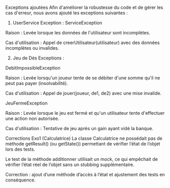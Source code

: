 Exceptions ajoutées
Afin d'améliorer la robustesse du code et de gérer les cas d'erreur, nous avons ajouté les exceptions suivantes :

1. UserService
Exception : ServiceException

Raison : Levée lorsque les données de l'utilisateur sont incomplètes.

Cas d'utilisation : Appel de creerUtilisateur(utilisateur) avec des données incomplètes ou invalides.

2. Jeu de Dés
Exceptions :

DebitImpossibleException

Raison : Levée lorsqu'un joueur tente de se débiter d'une somme qu'il ne peut pas payer (insolvabilité).

Cas d'utilisation : Appel de jouer(joueur, de1, de2) avec une mise invalide.

JeuFermeException

Raison : Levée lorsque le jeu est fermé et qu'un utilisateur tente d'effectuer une action non autorisée.

Cas d'utilisation : Tentative de jeu après un gain ayant vidé la banque.

Corrections
Exo1 (Calculatrice)
La classe Calculatrice ne possédait pas de méthode getResult() (ou getState()) permettant de vérifier l’état de l’objet lors des tests.

Le test de la méthode additionner utilisait un mock, ce qui empêchait de vérifier l’état réel de l’objet sans un stubbing supplémentaire.

Correction : ajout d’une méthode d’accès à l’état et ajustement des tests en conséquence.
